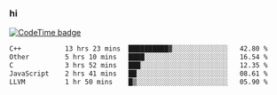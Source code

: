 ### hi  


<!--
**passer12/passer12** is a ✨ _special_ ✨ repository because its `README.md` (this file) appears on your GitHub profile.

Here are some ideas to get you started:

- 🔭 I’m currently working on ...
- 🌱 I’m currently learning ...
- 👯 I’m looking to collaborate on ...
- 🤔 I’m looking for help with ...
- 💬 Ask me about ...
- 📫 How to reach me: ...
- 😄 Pronouns: ...
- ⚡ Fun fact: ...
-->
<!--[![Top Langs](https://github-readme-stats.vercel.app/api/top-langs/?username=passer12&show_icons=true&theme=radical&count_private=true)](https://github.com/anuraghazra/github-readme-stats)-->
<!--[![Anurag's GitHub stats](https://github-readme-stats.vercel.app/api?username=passer12&show_icons=true&theme=radical&count_private=true)](https://github.com/anuraghazra/github-readme-stats)-->


[![CodeTime badge](https://img.shields.io/endpoint?style=social&url=https%3A%2F%2Fapi.codetime.dev%2Fshield%3Fid%3D20950%26project%3D%26in%3D0)](https://codetime.dev)

<!--START_SECTION:waka-->

```txt
C++           13 hrs 23 mins  ██████████▓░░░░░░░░░░░░░░   42.80 %
Other         5 hrs 10 mins   ████░░░░░░░░░░░░░░░░░░░░░   16.54 %
C             3 hrs 52 mins   ███░░░░░░░░░░░░░░░░░░░░░░   12.35 %
JavaScript    2 hrs 41 mins   ██░░░░░░░░░░░░░░░░░░░░░░░   08.61 %
LLVM          1 hr 50 mins    █▒░░░░░░░░░░░░░░░░░░░░░░░   05.90 %
```

<!--END_SECTION:waka-->

